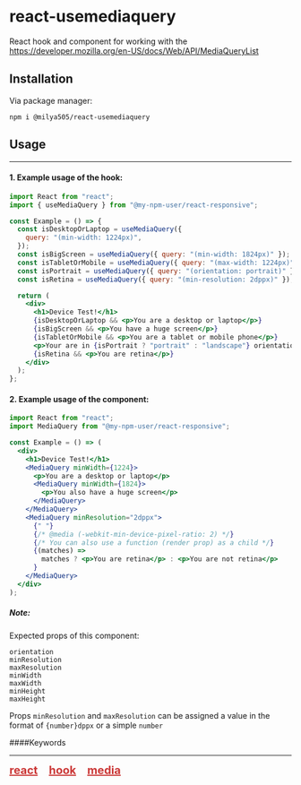 # react-usemediaquery

React hook and component for working with the https://developer.mozilla.org/en-US/docs/Web/API/MediaQueryList

## Installation

Via package manager:

```
npm i @milya505/react-usemediaquery
```

## Usage

---

#### 1. Example usage of the hook:

```jsx
import React from "react";
import { useMediaQuery } from "@my-npm-user/react-responsive";

const Example = () => {
  const isDesktopOrLaptop = useMediaQuery({
    query: "(min-width: 1224px)",
  });
  const isBigScreen = useMediaQuery({ query: "(min-width: 1824px)" });
  const isTabletOrMobile = useMediaQuery({ query: "(max-width: 1224px)" });
  const isPortrait = useMediaQuery({ query: "(orientation: portrait)" });
  const isRetina = useMediaQuery({ query: "(min-resolution: 2dppx)" });

  return (
    <div>
      <h1>Device Test!</h1>
      {isDesktopOrLaptop && <p>You are a desktop or laptop</p>}
      {isBigScreen && <p>You have a huge screen</p>}
      {isTabletOrMobile && <p>You are a tablet or mobile phone</p>}
      <p>Your are in {isPortrait ? "portrait" : "landscape"} orientation</p>
      {isRetina && <p>You are retina</p>}
    </div>
  );
};
```

#### 2. Example usage of the component:

```jsx
import React from "react";
import MediaQuery from "@my-npm-user/react-responsive";

const Example = () => (
  <div>
    <h1>Device Test!</h1>
    <MediaQuery minWidth={1224}>
      <p>You are a desktop or laptop</p>
      <MediaQuery minWidth={1824}>
        <p>You also have a huge screen</p>
      </MediaQuery>
    </MediaQuery>
    <MediaQuery minResolution="2dppx">
      {" "}
      {/* @media (-webkit-min-device-pixel-ratio: 2) */}
      {/* You can also use a function (render prop) as a child */}
      {(matches) =>
        matches ? <p>You are retina</p> : <p>You are not retina</p>
      }
    </MediaQuery>
  </div>
);
```

##### Note:

Expected props of this component:

```
orientation
minResolution
maxResolution
minWidth
maxWidth
minHeight
maxHeight
```

Props `minResolution` and `maxResolution` can be assigned a value in the format of `{number}dppx` or a simple `number`

####Keywords

---

<style>
	.links {
		display: flex;
		gap: 20px;
		flex-wrap: wrap;
	}
  	.link{
    	color: #cb3837;
        font-size: 1.25rem;
		
  	}
	.link:hover {
		color: rgba(0,0,0,.7);
	}
</style>
<div class='links'>
	<a href="https://www.npmjs.com/search?q=keywords:react" class='link'><b>react</b></a>
	<a href="https://www.npmjs.com/search?q=keywords:hook" class='link'><b>hook</b></a>
	<a href="https://www.npmjs.com/search?q=keywords:media" class='link'><b>media</b></a>
</div>
